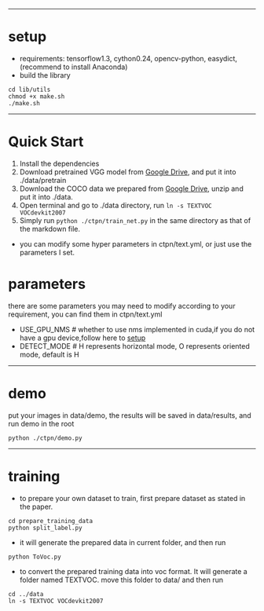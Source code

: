 


***
# setup
- requirements: tensorflow1.3, cython0.24, opencv-python, easydict,(recommend to install Anaconda)
- build the library
```shell
cd lib/utils
chmod +x make.sh
./make.sh
```
***

# Quick Start
1. Install the dependencies
2. Download pretrained VGG model from [Google Drive](https://drive.google.com/file/d/15Plf9lWSlF7z0ZayOdEZJgKj9Sc3ndfs/view?usp=sharing), and put it into ./data/pretrain
3. Download the COCO data we prepared from [Google Drive](https://drive.google.com/file/d/1Bv20FApfheQGVI8g-21H3J4v5GvrmNTP/view?usp=sharing), unzip and put it into ./data.
4. Open terminal and go to ./data directory, run `ln -s TEXTVOC VOCdevkit2007`
5. Simply run `python ./ctpn/train_net.py` in the same directory as that of the markdown file.
- you can modify some hyper parameters in ctpn/text.yml, or just use the parameters I set.

# parameters
there are some parameters you may need to modify according to your requirement, you can find them in ctpn/text.yml
- USE_GPU_NMS # whether to use nms implemented in cuda,if you do not have a gpu device,follow here to [setup](https://github.com/eragonruan/text-detection-ctpn/issues/43)
- DETECT_MODE # H represents horizontal mode, O represents oriented mode, default is H
***

# demo
put your images in data/demo, the results will be saved in data/results, and run demo in the root 
```shell
python ./ctpn/demo.py
```
***
# training
- to prepare your own dataset to train, first prepare dataset as stated in the paper.
```shell
cd prepare_training_data
python split_label.py
```
- it will generate the prepared data in current folder, and then run
```shell
python ToVoc.py
```
- to convert the prepared training data into voc format. It will generate a folder named TEXTVOC. move this folder to data/ and then run
```shell
cd ../data
ln -s TEXTVOC VOCdevkit2007
```
